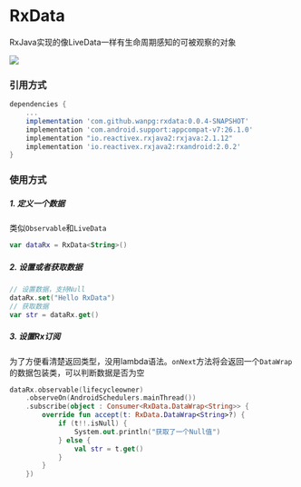 # RxData
RxJava实现的像LiveData一样有生命周期感知的可被观察的对象

[![](https://jitpack.io/v/wanpg/RxData.svg)](https://jitpack.io/#wanpg/RxData)


### 引用方式
```groovy
dependencies {
    ...
    implementation 'com.github.wanpg:rxdata:0.0.4-SNAPSHOT'
    implementation 'com.android.support:appcompat-v7:26.1.0'
    implementation "io.reactivex.rxjava2:rxjava:2.1.12"
    implementation 'io.reactivex.rxjava2:rxandroid:2.0.2'
}
```

### 使用方式
##### 1. 定义一个数据

类似`Observable`和`LiveData`

```kotlin
var dataRx = RxData<String>()
```

##### 2. 设置或者获取数据

```kotlin
// 设置数据，支持Null
dataRx.set("Hello RxData")
// 获取数据
var str = dataRx.get()
```

##### 3. 设置Rx订阅

​	为了方便看清楚返回类型，没用lambda语法。`onNext`方法将会返回一个`DataWrap`的数据包装类，可以判断数据是否为空

```kotlin
dataRx.observable(lifecycleowner)
    .observeOn(AndroidSchedulers.mainThread())
    .subscribe(object : Consumer<RxData.DataWrap<String>> {
        override fun accept(t: RxData.DataWrap<String>?) {
            if (t!!.isNull) {
                System.out.println("获取了一个Null值")
            } else {
                val str = t.get()
            }
        }
    })
```

